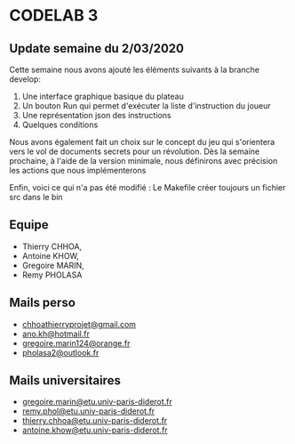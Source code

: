 # CODELAB 3

## Update semaine du 2/03/2020

Cette semaine nous avons ajouté les éléments suivants à la branche develop:
1.  Une interface graphique basique du plateau
2.  Un bouton Run qui permet d'exécuter la liste d'instruction du joueur
3.  Une représentation json des instructions 
4.  Quelques conditions 

Nous avons également fait un choix sur le concept du jeu qui s'orientera vers le vol de documents secrets pour un révolution.
Dès la semaine prochaine, à l'aide de la version minimale, nous définirons avec précision les actions que nous
implémenterons

Enfin, voici ce qui n'a pas été modifié :
Le Makefile créer toujours un fichier src dans le bin


## Equipe

- Thierry CHHOA,
- Antoine KHOW,
- Gregoire  MARIN,
- Remy PHOLASA

## Mails perso

- chhoathierryprojet@gmail.com
- ano.kh@hotmail.fr
- gregoire.marin124@orange.fr
- pholasa2@outlook.fr

## Mails universitaires

- gregoire.marin@etu.univ-paris-diderot.fr
- remy.phol@etu.univ-paris-diderot.fr
- thierry.chhoa@etu.univ-paris-diderot.fr
- antoine.khow@etu.univ-paris-diderot.fr
